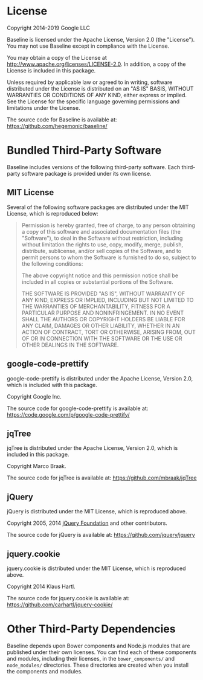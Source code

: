 # License

Copyright 2014-2019 Google LLC

Baseline is licensed under the Apache License, Version 2.0 (the "License"). You may not use Baseline
except in compliance with the License.

You may obtain a copy of the License at <http://www.apache.org/licenses/LICENSE-2.0>. In addition, a
copy of the License is included in this package.

Unless required by applicable law or agreed to in writing, software distributed under the License is
distributed on an "AS IS" BASIS, WITHOUT WARRANTIES OR CONDITIONS OF ANY KIND, either express or
implied. See the License for the specific language governing permissions and limitations under the
License.

The source code for Baseline is available at:
https://github.com/hegemonic/baseline/


# Bundled Third-Party Software

Baseline includes versions of the following third-party software. Each third-party software package
is provided under its own license.

## MIT License

Several of the following software packages are distributed under the MIT License, which is
reproduced below:

> Permission is hereby granted, free of charge, to any person obtaining a copy
> of this software and associated documentation files (the "Software"), to deal
> in the Software without restriction, including without limitation the rights
> to use, copy, modify, merge, publish, distribute, sublicense, and/or sell
> copies of the Software, and to permit persons to whom the Software is
> furnished to do so, subject to the following conditions:
>
> The above copyright notice and this permission notice shall be included in all
> copies or substantial portions of the Software.
>
> THE SOFTWARE IS PROVIDED "AS IS", WITHOUT WARRANTY OF ANY KIND, EXPRESS OR
> IMPLIED, INCLUDING BUT NOT LIMITED TO THE WARRANTIES OF MERCHANTABILITY,
> FITNESS FOR A PARTICULAR PURPOSE AND NONINFRINGEMENT. IN NO EVENT SHALL THE
> AUTHORS OR COPYRIGHT HOLDERS BE LIABLE FOR ANY CLAIM, DAMAGES OR OTHER
> LIABILITY, WHETHER IN AN ACTION OF CONTRACT, TORT OR OTHERWISE, ARISING FROM,
> OUT OF OR IN CONNECTION WITH THE SOFTWARE OR THE USE OR OTHER DEALINGS IN THE
> SOFTWARE.

## google-code-prettify

google-code-prettify is distributed under the Apache License, Version 2.0, which is
included with this package.

Copyright Google Inc.

The source code for google-code-prettify is available at:
https://code.google.com/p/google-code-prettify/

## jqTree

jqTree is distributed under the Apache License, Version 2.0, which is included in this package.

Copyright Marco Braak.

The source code for jqTree is available at: https://github.com/mbraak/jqTree

## jQuery

jQuery is distributed under the MIT License, which is reproduced above.

Copyright 2005, 2014 [jQuery Foundation](https://jquery.org/) and other contributors.

The source code for jQuery is available at: https://github.com/jquery/jquery

## jquery.cookie

jquery.cookie is distributed under the MIT License, which is reproduced above.

Copyright 2014 Klaus Hartl.

The source code for jquery.cookie is available at: https://github.com/carhartl/jquery-cookie/


# Other Third-Party Dependencies

Baseline depends upon Bower components and Node.js modules that are published under their own
licenses. You can find each of these components and modules, including their licenses, in the
`bower_components/` and `node_modules/` directories. These directories are created when you install
the components and modules.
